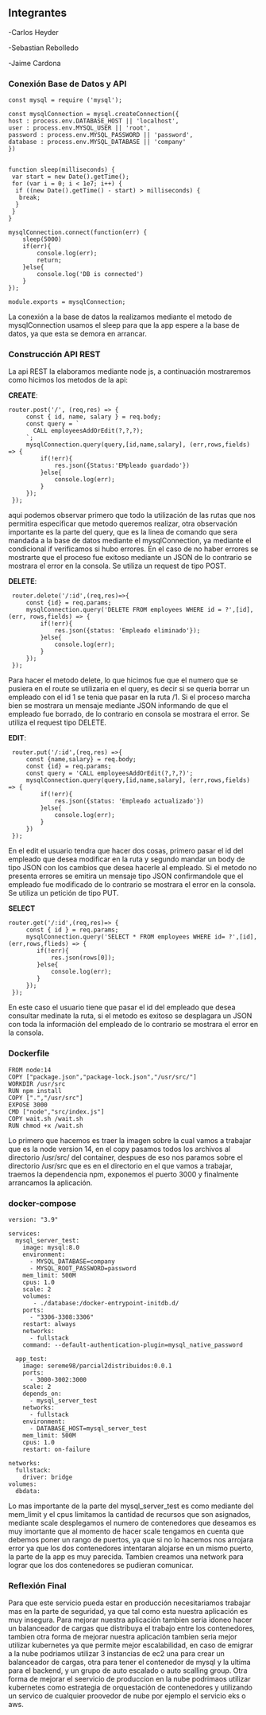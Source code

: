 ## Integrantes
-Carlos Heyder

-Sebastian Rebolledo

-Jaime Cardona

### Conexión Base de Datos y API

    const mysql = require ('mysql');
    
    const mysqlConnection = mysql.createConnection({
    host : process.env.DATABASE_HOST || 'localhost',
    user : process.env.MYSQL_USER || 'root',
    password : process.env.MYSQL_PASSWORD || 'password',
    database : process.env.MYSQL_DATABASE || 'company'
    })
    
    
    function sleep(milliseconds) {
     var start = new Date().getTime();
     for (var i = 0; i < 1e7; i++) {
      if ((new Date().getTime() - start) > milliseconds) {
       break;
      }
     }
    } 
    
    mysqlConnection.connect(function(err) {
    	sleep(5000)
        if(err){
            console.log(err);
            return;
        }else{
            console.log('DB is connected')
        }
    });
    
    module.exports = mysqlConnection;

La conexión a la base de datos la realizamos mediante el metodo de mysqlConnection usamos el sleep para que la app espere a la base de datos, ya que esta se demora en arrancar.

### Construcción API REST
La api REST la elaboramos mediante node js, a continuación mostraremos como hicimos los metodos de la api:

**CREATE**:  

    router.post('/', (req,res) => {
         const { id, name, salary } = req.body;
         const query = ` 
           CALL employeesAddOrEdit(?,?,?);
         `;
         mysqlConnection.query(query,[id,name,salary], (err,rows,fields) => {
             if(!err){
                 res.json({Status:'EMpleado guardado'})
             }else{
                 console.log(err);
             }
         });
     });

aqui podemos observar primero que todo la utilización de las rutas que nos permitira especificar que metodo queremos realizar, otra observación importante es la parte del query, que es la linea de comando que sera mandada a la base de datos mediante el mysqlConnection, ya mediante el condicional if verificamos si hubo errores. En el caso de no haber errores se mostrarte que el proceso fue exitoso mediante un JSON de lo contrario se mostrara el error en la consola. Se utiliza un request de tipo POST.

**DELETE**:

     router.delete('/:id',(req,res)=>{
         const {id} = req.params;
         mysqlConnection.query('DELETE FROM employees WHERE id = ?',[id], (err, rows,fields) => {
             if(!err){
                 res.json({status: 'Empleado eliminado'});
             }else{
                 console.log(err);
             }
         });
     });


Para hacer el metodo delete, lo que hicimos fue que el numero que se pusiera en el route se utilizaria en el query, es decir si se queria borrar un empleado con el id 1 se tenia que pasar en la ruta /1. Si el proceso marcha bien se mostrara un mensaje mediante JSON informando de que el empleado fue borrado, de lo contrario en consola se mostrara el error. Se utiliza el request tipo DELETE.

**EDIT**:

     router.put('/:id',(req,res) =>{
         const {name,salary} = req.body;
         const {id} = req.params;
         const query = 'CALL employeesAddOrEdit(?,?,?)';
         mysqlConnection.query(query,[id,name,salary], (err,rows,fields) => {
             if(!err){
                 res.json({status: 'Empleado actualizado'})
             }else{
                 console.log(err);
             }
         })
     });


En el edit el usuario tendra que hacer dos cosas, primero pasar el id del empleado que desea modificar en la ruta y segundo mandar un body de tipo JSON con los cambios que desea hacerle al empleado. Si el metodo no presenta errores se emitira un mensaje tipo JSON confirmandole que el empleado fue modificado de lo contrario se mostrara el error en la consola. Se utiliza un petición de tipo PUT.

**SELECT**

    router.get('/:id',(req,res)=> {
         const { id } = req.params;
         mysqlConnection.query('SELECT * FROM employees WHERE id= ?',[id],(err,rows,flieds) => {
            if(!err){
                res.json(rows[0]);
            }else{
                console.log(err);
            }
         }); 
     });

En este caso el usuario tiene que pasar el id del empleado que desea consultar medinate la ruta, si el metodo es exitoso se desplagara un JSON con toda la información del empleado de lo contrario se mostrara el error en la consola.

### Dockerfile

    FROM node:14
    COPY ["package.json","package-lock.json","/usr/src/"]
    WORKDIR /usr/src
    RUN npm install
    COPY [".","/usr/src"]
    EXPOSE 3000
    CMD ["node","src/index.js"]
    COPY wait.sh /wait.sh
    RUN chmod +x /wait.sh

Lo primero que hacemos es traer la imagen sobre la cual vamos a trabajar que es la node version 14, en el copy pasamos todos los archivos al directorio /usr/src/ del container, despues de eso nos paramos sobre el directorio /usr/src que es en el directorio en el que vamos a trabajar, traemos la dependencia npm, exponemos el puerto 3000 y finalmente arrancamos la aplicación.

### docker-compose

    version: "3.9"
    
    services:
      mysql_server_test:
        image: mysql:8.0
        environment: 
          - MYSQL_DATABASE=company
          - MYSQL_ROOT_PASSWORD=password
        mem_limit: 500M
        cpus: 1.0
        scale: 2
        volumes: 
           - ./database:/docker-entrypoint-initdb.d/
        ports:
          - "3306-3308:3306"
        restart: always
        networks:
          - fullstack
        command: --default-authentication-plugin=mysql_native_password
        
      app_test: 
        image: sereme98/parcial2distribuidos:0.0.1
        ports: 
          - 3000-3002:3000
        scale: 2
        depends_on: 
          - mysql_server_test
        networks:
          - fullstack
        environment:
          - DATABASE_HOST=mysql_server_test
        mem_limit: 500M
        cpus: 1.0
        restart: on-failure
        
    networks:
      fullstack:
        driver: bridge
    volumes:
      dbdata:
    

Lo mas importante de la parte del mysql_server_test es como mediante del mem_limit y el cpus limitamos la cantidad de recursos que son asignados, mediante scale desplegamos el numero de contenedores que deseamos es muy imortante que al momento de hacer scale tengamos en cuenta que debemos poner un rango de puertos, ya que si no lo hacemos nos arrojara error ya que los dos contenedores intentaran alojarse en un mismo puerto, la parte de la app es muy parecida. Tambien creamos una network para lograr que los dos contenedores se pudieran comunicar.


### Reflexión Final

Para que este servicio pueda estar en producción necesitariamos trabajar mas en la parte de seguridad, ya que tal como esta nuestra aplicación es muy insegura. Para mejorar nuestra aplicación tambien seria idoneo hacer un balanceador de cargas que distribuya el trabajo entre los contenedores, tambien otra forma de mejorar nuestra aplicación tambien seria mejor utilizar kubernetes ya que permite mejor escalabilidad, en caso de emigrar a la nube podriamos utilizar 3 instancias de ec2 una para crear un balanceador de cargas, otra para tener el contenedor de mysql y la ultima para el backend, y un grupo de auto escalado o auto scalling group. Otra forma de mejorar el seervicio de produccion en la nube podrimaos utilizar kubernetes como estrategia de orquestación de contenedores y utilizando un servico de cualquier proovedor de nube por ejemplo el servicio eks o aws.
